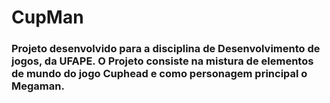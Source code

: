# CupMan

### Projeto desenvolvido para a disciplina de Desenvolvimento de jogos, da UFAPE. O Projeto consiste na mistura de elementos de mundo do jogo Cuphead e como personagem principal o Megaman.
